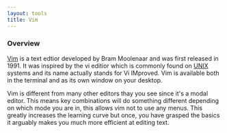 ```yaml
---
layout: tools
title: Vim
---
```


### Overview

[Vim][vim] is a text edtior developed by Bram Moolenaar and was first released in 1991.
It was inspired by the vi editior which is commonly found on [UNIX][unix] systems and
its name actually stands for Vi IMproved. Vim is available both in the terminal and as
its own window on your desktop.

Vim is different from many other editors thay you see since it's a modal editor. This means
key combinations will do something different depending on which mode you are in, this allows
vim not to use any menus. This greatly increases the learning curve but once, you have grasped
the basics it arguably makes you much more efficient at editing text.

[unix]: http://www.unix.org/
[vim]: http://www.vim.org
